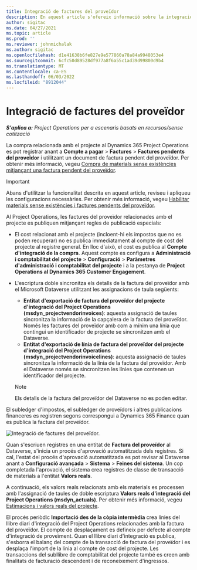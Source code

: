 ```yaml
---
title: Integració de factures del proveïdor
description: En aquest article s'ofereix informació sobre la integració de factures de proveïdors a Project Operations.
author: sigitac
ms.date: 04/27/2021
ms.topic: article
ms.prod: ''
ms.reviewer: johnmichalak
ms.author: sigitac
ms.openlocfilehash: d1e41638b6fe827e9e577860a78a84a9948053e4
ms.sourcegitcommit: 6cfc50d89528df977a8f6a55c1ad39d99800d9b4
ms.translationtype: MT
ms.contentlocale: ca-ES
ms.lasthandoff: 06/03/2022
ms.locfileid: "8912044"
---
```

# <a name="vendor-invoice-integration"></a>Integració de factures del proveïdor

_**S'aplica a:** Project Operations per a escenaris basats en recursos/sense cotització_

La compra relacionada amb el projecte al Dynamics 365 Project Operations es pot registrar anant a **Compte a pagar** > **Factures** > **Factures pendents del proveïdor** i utilitzant un document de factura pendent del proveïdor. Per obtenir més informació, vegeu [Compra de materials sense existències mitjançant una factura pendent del proveïdor](../procurement/pending-vendor-invoices.md).

> [!IMPORTANT]
> Abans d'utilitzar la funcionalitat descrita en aquest article, reviseu i apliqueu les configuracions necessàries. Per obtenir més informació, vegeu [Habilitar materials sense existències i factures pendents del proveïdor](../procurement/configure-materials-nonstocked.md).

Al Project Operations, les factures del proveïdor relacionades amb el projecte es publiquen mitjançant regles de publicació especials:

- El cost relacionat amb el projecte (incloent-hi els impostos que no es poden recuperar) no es publica immediatament al compte de cost del projecte al registre general. En lloc d'això, el cost es publica al **Compte d'integració de la compra**. Aquest compte es configura a **Administració i comptabilitat del projecte** > **Configuració** > **Paràmetres d'administració i comptabilitat del projecte** i a la pestanya de **Project Operations al Dynamics 365 Customer Engagement**.
- L'escriptura doble sincronitza els detalls de la factura del proveïdor amb el Microsoft Dataverse utilitzant les assignacions de taula següents:

     - **Entitat d'exportació de factura del proveïdor del projecte d'integració del Project Operations (msdyn_projectvendorinvoices)**: aquesta assignació de taules sincronitza la informació de la capçalera de la factura del proveïdor. Només les factures del proveïdor amb com a mínim una línia que contingui un identificador de projecte se sincronitzen amb el Dataverse.
     - **Entitat d'exportació de línia de factura del proveïdor del projecte d'integració del Project Operations (msdyn_projectvendorinvoicelines)**: aquesta assignació de taules sincronitza la informació de la línia de la factura del proveïdor. Amb el Dataverse només se sincronitzen les línies que contenen un identificador del projecte.

     > [!NOTE]
     > Els detalls de la factura del proveïdor del Dataverse no es poden editar.

El subledger d'impostos, el subledger de proveïdors i altres publicacions financeres es registren segons correspongui a Dynamics 365 Finance quan es publica la factura del proveïdor.

![Integració de factures del proveïdor.](media/DW7VendorInvoice.png)

Quan s'escriuen registres en una entitat de **Factura del proveïdor** al Dataverse, s'inicia un procés d'aprovació automatitzada dels registres. Si cal, l'estat del procés d'aprovació automatitzada es pot revisar al Dataverse anant a **Configuració avançada** > **Sistema** > **Feines del sistema**. Un cop completada l'aprovació, el sistema crea registres de classe de transacció de materials a l'entitat **Valors reals**.

A continuació, els valors reals relacionats amb els materials es processen amb l'assignació de taules de doble escriptura **Valors reals d'integració del Project Operations (msdyn_actuals)**. Per obtenir més informació, vegeu [Estimacions i valors reals del projecte](resource-dual-write-estimates-actuals.md).

El procés periòdic **Importació des de la còpia intermèdia** crea línies del llibre diari d'integració del Project Operations relacionades amb la factura del proveïdor. El compte de desplaçament es defineix per defecte al compte d'integració de proveïment. Quan el llibre diari d'integració es publica, s'esborra el balanç del compte de la transacció de factura del proveïdor i es desplaça l'import de la línia al compte de cost del projecte. Les transaccions del subllibre de comptabilitat del projecte també es creen amb finalitats de facturació descendent i de reconeixement d'ingressos.

